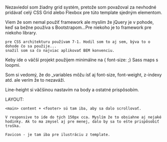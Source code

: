 Nezaviedol som žiadny grid systém, pretože som považoval za nevhodné pridávať celý CSS Grid alebo Flexbox pre túto template sjedným elementom. 

Viem že som nemal použiť framework ale myslím že jQuery je v pohode, keď sa bežne používa s Bootstrapom...Pre niekoho je to framework pre niekoho library.

    pre CSS architekturu používam 7-1. Hodil som to aj sem, býva to o dohode čo sa použije...
    snažil som sa čo najviac aplikovať BEM konvenciu.
    
Keby ide o väčší projekt použijem minimálne na { font-size: ;} Sass maps s loopmi.    

Som si vedomý, že do _variables môžu ísť aj font-size, font-weight, z-indexy atd. ale verím že to nezaváži.

Line-height si väčšinou nastavím na body a ostatné prispôsobím.

LAYOUT:

    <main> content + <footer> sú tam iba, aby sa dalo scrollovať.

    V responsive to ide do tých 150px cca. Myslím že to obsiahne aj nejaké hodinky. Ak to ma zmysel aj pre menej, dalo by sa to ešte prispôsobiť troška.

    Favicon - je tam iba pre ilustráciu z template.
